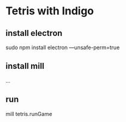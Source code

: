 # Tetris with Indigo

## install electron
sudo npm install electron —unsafe-perm=true

## install mill
...

## run
mill tetris.runGame  